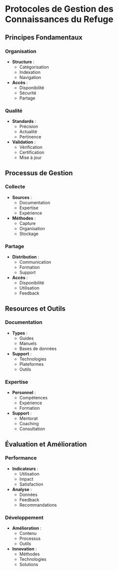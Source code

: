 # Protocoles de Gestion des Connaissances du Refuge

## Principes Fondamentaux

### Organisation
- **Structure** :
  - Catégorisation
  - Indexation
  - Navigation
- **Accès** :
  - Disponibilité
  - Sécurité
  - Partage

### Qualité
- **Standards** :
  - Précision
  - Actualité
  - Pertinence
- **Validation** :
  - Vérification
  - Certification
  - Mise à jour

## Processus de Gestion

### Collecte
- **Sources** :
  - Documentation
  - Expertise
  - Expérience
- **Méthodes** :
  - Capture
  - Organisation
  - Stockage

### Partage
- **Distribution** :
  - Communication
  - Formation
  - Support
- **Accès** :
  - Disponibilité
  - Utilisation
  - Feedback

## Resources et Outils

### Documentation
- **Types** :
  - Guides
  - Manuels
  - Bases de données
- **Support** :
  - Technologies
  - Plateformes
  - Outils

### Expertise
- **Personnel** :
  - Compétences
  - Expérience
  - Formation
- **Support** :
  - Mentorat
  - Coaching
  - Consultation

## Évaluation et Amélioration

### Performance
- **Indicateurs** :
  - Utilisation
  - Impact
  - Satisfaction
- **Analyse** :
  - Données
  - Feedback
  - Recommandations

### Développement
- **Amélioration** :
  - Contenu
  - Processus
  - Outils
- **Innovation** :
  - Méthodes
  - Technologies
  - Solutions 
